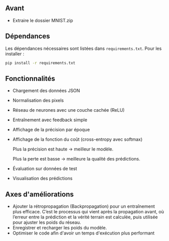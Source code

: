 ## Avant

- Extraire le dossier MNIST.zip

## Dépendances

Les dépendances nécessaires sont listées dans `requirements.txt`. Pour les installer :

```bash
pip install -r requirements.txt
```

## Fonctionnalités

- Chargement des données JSON
- Normalisation des pixels
- Réseau de neurones avec une couche cachée (ReLU)
- Entraînement avec feedback simple
- Affichage de la précision par époque
- Affichage de la fonction du coût (cross-entropy avec softmax)
  
  Plus la précision est haute → meilleur le modèle.
  
  Plus la perte est basse → meilleure la qualité des prédictions.
- Évaluation sur données de test
- Visualisation des prédictions

## Axes d'améliorations

- Ajouter la rétropropagation (Backpropagation) pour un entraînement plus efficace.
  C’est le processus qui vient après la propagation avant, où l’erreur entre la prédiction et la vérité terrain est calculée, puis utilisée pour ajuster les poids du réseau.
- Enregistrer et recharger les poids du modèle.
- Optimiser le code afin d'avoir un temps d'exécution plus performant 

